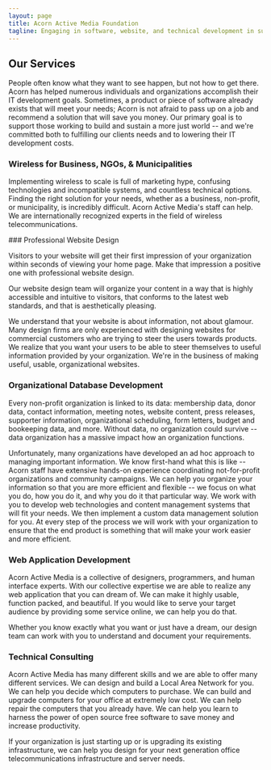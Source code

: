 ```yaml
---
layout: page
title: Acorn Active Media Foundation
tagline: Engaging in software, website, and technical development in support of the global justice movement.
---
```

## Our Services
<p>People often know what they want to see happen, but not how to get there. Acorn has helped numerous individuals and organizations accomplish their IT development goals. Sometimes, a product or piece of software already exists that will meet your needs; Acorn is not afraid to pass up on a job and recommend a solution that will save you money. Our primary goal is to support those working to build and sustain a more just world -- and we're committed both to fulfilling our clients needs and to lowering their IT development costs.</p>

### Wireless for Business, NGOs, &amp; Municipalities
<p>Implementing wireless to scale is full of marketing hype, confusing technologies and incompatible systems, and countless technical options. Finding the right solution for your needs, whether as a business, non-profit, or municipality, is incredibly difficult. Acorn Active Media's staff can help. We are internationally recognized experts in the field of wireless telecommunications.</p>
</p>
### Professional Website Design
<p>Visitors to your website will get their first impression of your organization within seconds of viewing your home page. Make that impression a positive one with professional website design.</p>

<p>Our website design team will organize your content in a way that is highly accessible and intuitive to visitors, that conforms to the latest web standards, and that is aesthetically pleasing.</p>

<p>We understand that your website is about information, not about glamour. Many design firms are only experienced with designing websites for commercial customers who are trying to steer the users towards products. We realize that you want your users to be able to steer themselves to useful information provided by your organization. We're in the business of making useful, usable, organizational websites.
</p>

### Organizational Database Development
<p>Every non-profit organization is linked to its data: membership data, donor data, contact information, meeting notes, website content, press releases, supporter information, organizational scheduling, form letters, budget and bookeeping data, and more. Without data, no organization could survive -- data organization has a massive impact how an organization functions.</p>

<p>Unfortunately, many organizations have developed an ad hoc approach to managing important information. We know first-hand what this is like -- Acorn staff have extensive hands-on experience coordinating not-for-profit organizations and community campaigns. We can help you organize your information so that you are more efficient and flexible -- we focus on what you do, how you do it, and why you do it that particular way. We work with you to develop web technologies and content management systems that will fit your needs. We then implement a custom data management solution for you. At every step of the process we will work with your organization to ensure that the end product is something that will make your work easier and more efficient.</p>

### Web Application Development
<p>Acorn Active Media is a collective of designers, programmers, and human interface experts. With our collective expertise we are able to realize any web application that you can dream of. We can make it highly usable, function packed, and beautiful. If you would like to serve your target audience by providing some service online, we can help you do that.</p>

<p>Whether you know exactly what you want or just have a dream, our design team can work with you to understand and document your requirements.</p>

### Technical Consulting
<p>Acorn Active Media has many different skills and we are able to offer many different services. We can design and build a Local Area Network for you. We can help you decide which computers to purchase. We can build and upgrade computers for your office at extremely low cost.  We can help repair the computers that you already have. We can help you learn to harness the power of open source free software to save money and increase productivity.</p>

<p>If your organization is just starting up or is upgrading its existing infrastructure, we can help you design for your next generation office telecommunications infrastructure and server needs.</p>
